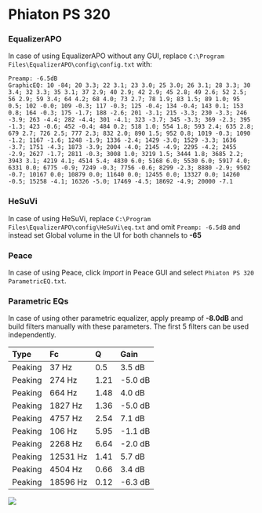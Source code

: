 # Phiaton PS 320

### EqualizerAPO
In case of using EqualizerAPO without any GUI, replace `C:\Program Files\EqualizerAPO\config\config.txt`
with:
```
Preamp: -6.5dB
GraphicEQ: 10 -84; 20 3.3; 22 3.1; 23 3.0; 25 3.0; 26 3.1; 28 3.3; 30 3.4; 32 3.3; 35 3.1; 37 2.9; 40 2.9; 42 2.9; 45 2.8; 49 2.6; 52 2.5; 56 2.9; 59 3.4; 64 4.2; 68 4.0; 73 2.7; 78 1.9; 83 1.5; 89 1.0; 95 0.5; 102 -0.0; 109 -0.3; 117 -0.3; 125 -0.4; 134 -0.4; 143 0.1; 153 0.8; 164 -0.3; 175 -1.7; 188 -2.6; 201 -3.1; 215 -3.3; 230 -3.3; 246 -3.9; 263 -4.4; 282 -4.4; 301 -4.1; 323 -3.7; 345 -3.3; 369 -2.3; 395 -1.3; 423 -0.6; 452 -0.4; 484 0.2; 518 1.0; 554 1.8; 593 2.4; 635 2.8; 679 2.7; 726 2.5; 777 2.3; 832 2.0; 890 1.5; 952 0.8; 1019 -0.3; 1090 -1.2; 1167 -1.6; 1248 -1.9; 1336 -2.4; 1429 -3.0; 1529 -3.3; 1636 -3.7; 1751 -4.3; 1873 -3.9; 2004 -4.0; 2145 -4.9; 2295 -4.2; 2455 -2.9; 2627 -1.7; 2811 -0.3; 3008 1.0; 3219 1.5; 3444 1.8; 3685 2.2; 3943 3.1; 4219 4.1; 4514 5.4; 4830 6.0; 5168 6.0; 5530 6.0; 5917 4.0; 6331 0.0; 6775 -0.9; 7249 -0.3; 7756 -0.6; 8299 -2.3; 8880 -2.9; 9502 -0.7; 10167 0.0; 10879 0.0; 11640 0.0; 12455 0.0; 13327 0.0; 14260 -0.5; 15258 -4.1; 16326 -5.0; 17469 -4.5; 18692 -4.9; 20000 -7.1
```

### HeSuVi
In case of using HeSuVi, replace `C:\Program Files\EqualizerAPO\config\HeSuVi\eq.txt` and omit `Preamp:
-6.5dB` and instead set Global volume in the UI for both channels to **-65**

### Peace
In case of using Peace, click *Import* in Peace GUI and select `Phiaton PS 320 ParametricEQ.txt`.

### Parametric EQs
In case of using other parametric equalizer, apply preamp of **-8.0dB** and build filters manually with
these parameters. The first 5 filters can be used independently.

| Type    | Fc       |    Q | Gain    |
|:--------|:---------|:-----|:--------|
| Peaking | 37 Hz    | 0.5  | 3.5 dB  |
| Peaking | 274 Hz   | 1.21 | -5.0 dB |
| Peaking | 664 Hz   | 1.48 | 4.0 dB  |
| Peaking | 1827 Hz  | 1.36 | -5.0 dB |
| Peaking | 4757 Hz  | 2.54 | 7.1 dB  |
| Peaking | 106 Hz   | 5.95 | -1.1 dB |
| Peaking | 2268 Hz  | 6.64 | -2.0 dB |
| Peaking | 12531 Hz | 1.41 | 5.7 dB  |
| Peaking | 4504 Hz  | 0.66 | 3.4 dB  |
| Peaking | 18596 Hz | 0.12 | -6.3 dB |

![](https://raw.githubusercontent.com/jaakkopasanen/AutoEq/master/results/headphonecom/sbaf-serious/Phiaton%20PS%20320/Phiaton%20PS%20320.png)